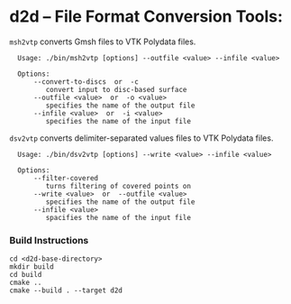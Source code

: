 # d2d &ndash; File Format Conversion Tools:

`msh2vtp` converts Gmsh files to VTK Polydata files.
````
  Usage: ./bin/msh2vtp [options] --outfile <value> --infile <value>

  Options:
      --convert-to-discs  or  -c
         convert input to disc-based surface
      --outfile <value>  or  -o <value>
         specifies the name of the output file
      --infile <value>  or  -i <value>
         specifies the name of the input file
````

`dsv2vtp` converts delimiter-separated values files to VTK Polydata files.

````
  Usage: ./bin/dsv2vtp [options] --write <value> --infile <value>

  Options:
      --filter-covered
         turns filtering of covered points on
      --write <value>  or  --outfile <value>
         specifies the name of the output file
      --infile <value>
         spacifies the name of the input file
````

### Build Instructions

````
cd <d2d-base-directory>
mkdir build
cd build
cmake ..
cmake --build . --target d2d
````
